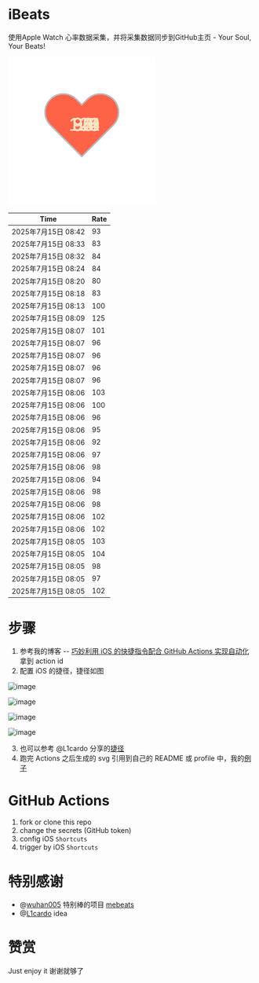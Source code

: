 # iBeats
使用Apple Watch 心率数据采集，并将采集数据同步到GitHub主页 - Your Soul, Your Beats!

![](./files/heart.svg)

<!--START_SECTION:my_heart_rate-->
| Time | Rate | 
 | ---- | ---- | 
| 2025年7月15日 08:42 | 93 |
| 2025年7月15日 08:33 | 83 |
| 2025年7月15日 08:32 | 84 |
| 2025年7月15日 08:24 | 84 |
| 2025年7月15日 08:20 | 80 |
| 2025年7月15日 08:18 | 83 |
| 2025年7月15日 08:13 | 100 |
| 2025年7月15日 08:09 | 125 |
| 2025年7月15日 08:07 | 101 |
| 2025年7月15日 08:07 | 96 |
| 2025年7月15日 08:07 | 96 |
| 2025年7月15日 08:07 | 96 |
| 2025年7月15日 08:07 | 96 |
| 2025年7月15日 08:06 | 103 |
| 2025年7月15日 08:06 | 100 |
| 2025年7月15日 08:06 | 96 |
| 2025年7月15日 08:06 | 95 |
| 2025年7月15日 08:06 | 92 |
| 2025年7月15日 08:06 | 97 |
| 2025年7月15日 08:06 | 98 |
| 2025年7月15日 08:06 | 94 |
| 2025年7月15日 08:06 | 98 |
| 2025年7月15日 08:06 | 98 |
| 2025年7月15日 08:06 | 102 |
| 2025年7月15日 08:06 | 102 |
| 2025年7月15日 08:05 | 103 |
| 2025年7月15日 08:05 | 104 |
| 2025年7月15日 08:05 | 98 |
| 2025年7月15日 08:05 | 97 |
| 2025年7月15日 08:05 | 102 |

<!--END_SECTION:my_heart_rate-->

# 步骤
1. 参考我的博客 -- [巧妙利用 iOS 的快捷指令配合 GitHub Actions 实现自动化](https://github.com/yihong0618/gitblog/issues/198) 拿到 action id
2. 配置 iOS 的捷径，捷径如图

![image](https://user-images.githubusercontent.com/15976103/122154218-0db0b480-ce97-11eb-93bb-5aec07c558dc.png)

![image](https://user-images.githubusercontent.com/15976103/122154236-186b4980-ce97-11eb-8e4b-70551a0391ae.png)

![image](https://user-images.githubusercontent.com/15976103/122154268-2d47dd00-ce97-11eb-902e-3acf292265a9.png)

![image](https://user-images.githubusercontent.com/15976103/122174055-fa144680-ceb4-11eb-9be2-3eb83cd516f7.png)

3. 也可以参考 @L1cardo 分享的[捷径](https://www.icloud.com/shortcuts/6ab6047b459c41ad822ad6b94b1c03d4)
4. 跑完 Actions 之后生成的 svg 引用到自己的 README 或 profile 中，我的[例子](https://github.com/yihong0618) 

# GitHub Actions

1. fork or clone this repo
2. change the secrets (GitHub token)
3. config iOS `Shortcuts` 
4. trigger by iOS `Shortcuts`

# 特别感谢
- @[wuhan005](https://github.com/wuhan005) 特别棒的项目 [mebeats](https://github.com/wuhan005/mebeats)
- @[L1cardo](https://github.com/L1cardo) idea

# 赞赏
Just enjoy it
谢谢就够了

